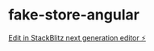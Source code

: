 # fake-store-angular

[Edit in StackBlitz next generation editor ⚡️](https://stackblitz.com/~/github.com/MrGalva07/fake-store-angular)